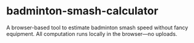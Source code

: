 # badminton-smash-calculator
A browser-based tool to estimate badminton smash speed without fancy equipment.  All computation runs locally in the browser—no uploads.
